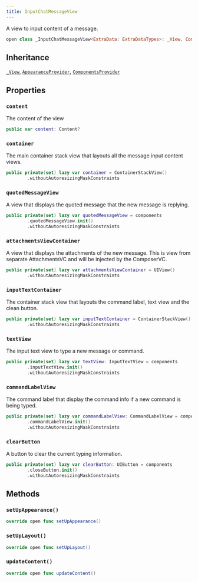 ```yaml
---
title: InputChatMessageView
---
```


A view to input content of a message.

``` swift
open class _InputChatMessageView<ExtraData: ExtraDataTypes>: _View, ComponentsProvider, AppearanceProvider 
```

## Inheritance

[`_View`](../_view), [`AppearanceProvider`](../../utils/appearance-provider), [`ComponentsProvider`](../../utils/components-provider)

## Properties

### `content`

The content of the view

``` swift
public var content: Content? 
```

### `container`

The main container stack view that layouts all the message input content views.

``` swift
public private(set) lazy var container = ContainerStackView()
        .withoutAutoresizingMaskConstraints
```

### `quotedMessageView`

A view that displays the quoted message that the new message is replying.

``` swift
public private(set) lazy var quotedMessageView = components
        .quotedMessageView.init()
        .withoutAutoresizingMaskConstraints
```

### `attachmentsViewContainer`

A view that displays the attachments of the new message.
This is view from separate AttachmentsVC and will be injected by the ComposerVC.

``` swift
public private(set) lazy var attachmentsViewContainer = UIView()
        .withoutAutoresizingMaskConstraints
```

### `inputTextContainer`

The container stack view that layouts the command label, text view and the clean button.

``` swift
public private(set) lazy var inputTextContainer = ContainerStackView()
        .withoutAutoresizingMaskConstraints
```

### `textView`

The input text view to type a new message or command.

``` swift
public private(set) lazy var textView: InputTextView = components
        .inputTextView.init()
        .withoutAutoresizingMaskConstraints
```

### `commandLabelView`

The command label that display the command info if a new command is being typed.

``` swift
public private(set) lazy var commandLabelView: CommandLabelView = components
        .commandLabelView.init()
        .withoutAutoresizingMaskConstraints
```

### `clearButton`

A button to clear the current typing information.

``` swift
public private(set) lazy var clearButton: UIButton = components
        .closeButton.init()
        .withoutAutoresizingMaskConstraints
```

## Methods

### `setUpAppearance()`

``` swift
override open func setUpAppearance() 
```

### `setUpLayout()`

``` swift
override open func setUpLayout() 
```

### `updateContent()`

``` swift
override open func updateContent() 
```
